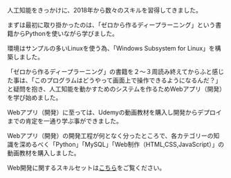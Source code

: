 人工知能をきっかけに、2018年から数々のスキルを習得してきました。

まずは最初に取り掛かったのは、「ゼロから作るディープラーニング」という書籍からPythonを使いながら学びました。

環境はサンプルの多いLinuxを使う為、「Windows Subsystem for Linux」を構築しました。

「ゼロから作るディープラーニング」の書籍を２〜３周読み終えてからふと感じた事は、「このプログラムはどうやって画面上で操作できるようになるんだ？」と疑問を抱き、人工知能を動かすためのシステムを作るためWebアプリ（開発）を学び始めました。

Webアプリ（開発）に至っては、Udemyの動画教材を購入し開発からデプロイまでの肯定を一通り学ぶ事ができました。

Webアプリ（開発）の開発工程が何となく分ったところで、各カテゴリーの知識を深めるべく「Python」「MySQL」「Web制作（HTML,CSS,JavaScript）」の動画教材を購入しました。

Web開発に関するスキルセットは[こちら](/#_dev_skills)をご覧ください。

